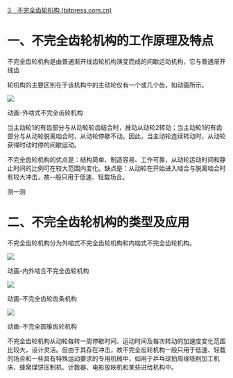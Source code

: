[3　不完全齿轮机构 (bitpress.com.cn)](http://edu.bitpress.com.cn/upload/digitalbook/9787893911248/html/27.html)


# 一、不完全齿轮机构的工作原理及特点

不完全齿轮机构是由普通渐开线齿轮机构演变而成的间歇运动机构，它与普通渐开线齿

轮机构的主要区别在于该机构中的主动轮仅有一个或几个齿，如动画所示。

![](http://edu.bitpress.com.cn/upload/digitalbook/9787893911248/images/c06-00079@2x.gif)

动画-外啮式不完全齿轮机构

当主动轮1的有齿部分与从动轮轮齿结合时，推动从动轮2转动；当主动轮1的有齿部分与从动轮脱离啮合时，从动轮停歇不动。因此，当主动轮连续转动时，从动轮获得时动时停的间歇运动。

不完全齿轮机构的优点是：结构简单、制造容易、工作可靠，从动轮运动时间和静止时间的比例可在较大范围内变化。缺点是：从动轮在开始进入啮合与脱离啮合时有较大冲击，故--般只用于低速、轻载场合。

测一测

# 二、不完全齿轮机构的类型及应用

不完全齿轮机构分为外啮式不完全齿轮机构和内啮式不完全齿轮机构。

![](http://edu.bitpress.com.cn/upload/digitalbook/9787893911248/images/c06-00080@2x.gif)

动画-内外啮合不完全齿轮机构

![](http://edu.bitpress.com.cn/upload/digitalbook/9787893911248/images/c06-00081@2x.gif)

动画-不完全齿轮齿条机构

![](http://edu.bitpress.com.cn/upload/digitalbook/9787893911248/images/c06-00082@2x.gif)

动画-不完全圆锥齿轮机构

不完全齿轮机构从动轮每转一周停歇时间、运动时间及每次转动的加速度变化范围比较大，设计灵活。但由于其存在冲击，故不完全齿轮机构一般只用于低速、轻载的场合和一些具有特殊运动要求的专用机械中，如用于乒乓球拍周缘铣削加工机床、蜂窝煤饼压制机、计数器、电影放映机和某些进给机构中。